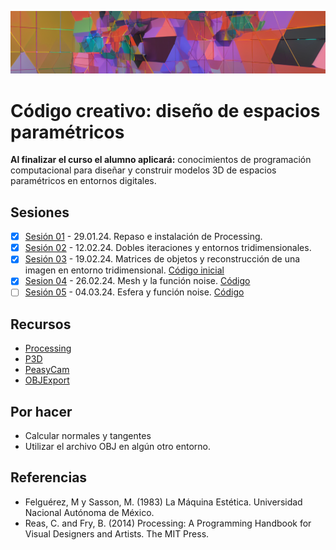 ![portada](https://github.com/EmilioOcelotl/cc4-24-2/blob/main/img/banner.png)

# Código creativo: diseño de espacios paramétricos

**Al finalizar el curso el alumno aplicará:** conocimientos de programación computacional para diseñar y construir modelos 3D de espacios paramétricos en entornos digitales.

## Sesiones

- [x] [Sesión 01](https://github.com/EmilioOcelotl/cc4-24-2/blob/main/doc/s01.md) - 29.01.24. Repaso e instalación de Processing. 
- [x] [Sesión 02](https://github.com/EmilioOcelotl/cc4-24-2/blob/main/doc/s02.md) - 12.02.24. Dobles iteraciones y entornos tridimensionales. 
- [x] [Sesión 03](https://github.com/EmilioOcelotl/cc4-24-2/blob/main/doc/s03.md) - 19.02.24. Matrices de objetos y reconstrucción de una imagen en entorno tridimensional. [Código inicial](https://gist.github.com/EmilioOcelotl/8160d71f081a6bc012e71244e59e8d2e)
- [x] [Sesion 04](https://github.com/EmilioOcelotl/cc4-24-2/blob/main/doc/s04.md) - 26.02.24. Mesh y la función noise. [Código](https://gist.github.com/EmilioOcelotl/ceabff295c2ba16a5e95d8f34c97d6a7)
- [ ] [Sesión 05](https://github.com/EmilioOcelotl/cc4-24-2/blob/main/doc/s05.md) - 04.03.24. Esfera y función noise. [Código](https://gist.github.com/EmilioOcelotl/552beb28b67365f3a82cddacb18dfe85)

## Recursos

- [Processing](https://processing.org/)
- [P3D](https://processing.org/tutorials/p3d)
- [PeasyCam](https://mrfeinberg.com/peasycam/)
- [OBJExport](https://n-e-r-v-o-u-s.com/tools/obj/)

## Por hacer

- Calcular normales y tangentes
- Utilizar el archivo OBJ en algún otro entorno. 

## Referencias

- Felguérez, M y Sasson, M. (1983) La Máquina Estética. Universidad Nacional Autónoma de México.
- Reas, C. and Fry, B. (2014) Processing: A Programming Handbook for Visual Designers and Artists. The MIT Press.

